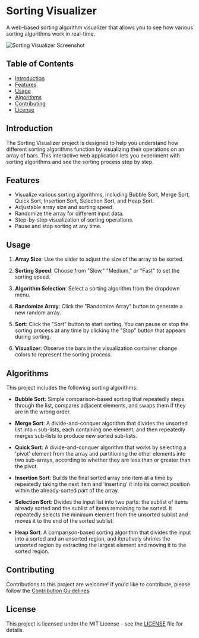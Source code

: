 # Sorting Visualizer

A web-based sorting algorithm visualizer that allows you to see how various sorting algorithms work in real-time.

![Sorting Visualizer Screenshot](screenshot.png)

## Table of Contents

- [Introduction](#introduction)
- [Features](#features)
- [Usage](#usage)
- [Algorithms](#algorithms)
- [Contributing](#contributing)
- [License](#license)

## Introduction

The Sorting Visualizer project is designed to help you understand how different sorting algorithms function by visualizing their operations on an array of bars. This interactive web application lets you experiment with sorting algorithms and see the sorting process step by step.

## Features

- Visualize various sorting algorithms, including Bubble Sort, Merge Sort, Quick Sort, Insertion Sort, Selection Sort, and Heap Sort.
- Adjustable array size and sorting speed.
- Randomize the array for different input data.
- Step-by-step visualization of sorting operations.
- Pause and stop sorting at any time.

## Usage

1. **Array Size**: Use the slider to adjust the size of the array to be sorted.

2. **Sorting Speed**: Choose from "Slow," "Medium," or "Fast" to set the sorting speed.

3. **Algorithm Selection**: Select a sorting algorithm from the dropdown menu.

4. **Randomize Array**: Click the "Randomize Array" button to generate a new random array.

5. **Sort**: Click the "Sort" button to start sorting. You can pause or stop the sorting process at any time by clicking the "Stop" button that appears during sorting.

6. **Visualizer**: Observe the bars in the visualization container change colors to represent the sorting process.

## Algorithms

This project includes the following sorting algorithms:

- **Bubble Sort**: Simple comparison-based sorting that repeatedly steps through the list, compares adjacent elements, and swaps them if they are in the wrong order.

- **Merge Sort**: A divide-and-conquer algorithm that divides the unsorted list into `n` sub-lists, each containing one element, and then repeatedly merges sub-lists to produce new sorted sub-lists.

- **Quick Sort**: A divide-and-conquer algorithm that works by selecting a 'pivot' element from the array and partitioning the other elements into two sub-arrays, according to whether they are less than or greater than the pivot.

- **Insertion Sort**: Builds the final sorted array one item at a time by repeatedly taking the next item and 'inserting' it into its correct position within the already-sorted part of the array.

- **Selection Sort**: Divides the input list into two parts: the sublist of items already sorted and the sublist of items remaining to be sorted. It repeatedly selects the minimum element from the unsorted sublist and moves it to the end of the sorted sublist.

- **Heap Sort**: A comparison-based sorting algorithm that divides the input into a sorted and an unsorted region, and iteratively shrinks the unsorted region by extracting the largest element and moving it to the sorted region.

## Contributing

Contributions to this project are welcome! If you'd like to contribute, please follow the [Contribution Guidelines](CONTRIBUTING.md).

## License

This project is licensed under the MIT License - see the [LICENSE](LICENSE) file for details.
